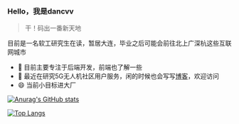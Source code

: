 ### Hello，我是dancvv

> 干！码出一番新天地

目前是一名软工研究生在读，暂居大连，毕业之后可能会前往北上广深杭这些互联网城市

- 🔭 目前主要专注于后端开发，前端也了解一些
- 🌱 最近在研究5G无人机社区用户服务，闲的时候也会写写[博客](https://firstincs.cn)，欢迎访问
- 😄 当前小目标进大厂

[![Anurag's GitHub stats](https://github-readme-stats.vercel.app/api?username=dancvv&show_icons=true)](https://github.com/anuraghazra/github-readme-stats)

[![Top Langs](https://github-readme-stats.vercel.app/api/top-langs/?username=dancvv&layout=compact)](https://github.com/anuraghazra/github-readme-stats)

<!--
**dancvv/dancvv** is a ✨ _special_ ✨ repository because its `README.md` (this file) appears on your GitHub profile.

Here are some ideas to get you started:

- 🔭 I’m currently working on ...
- 🌱 I’m currently learning ...
- 👯 I’m looking to collaborate on ...
- 🤔 I’m looking for help with ...
- 💬 Ask me about ...
- 📫 How to reach me: ...
- 😄 Pronouns: ...
- ⚡ Fun fact: ...
-->
